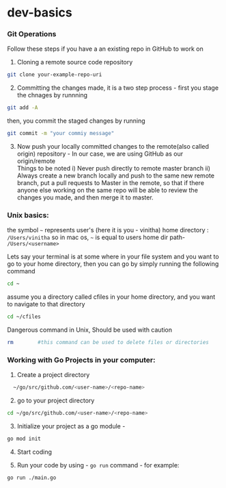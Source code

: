 # dev-basics

### Git Operations
Follow these steps if you have a an existing repo in GitHub to work on 
1. Cloning a remote source code repository
	
```bash
git clone your-example-repo-uri
```
2. Committing the changes made, it is a two step process - first you stage the chnages by runnning 
```bash
git add -A
```
then, you commit the staged changes by running 
```bash
git commit -m "your commiy message"
```
3. Now push your locally committed changes to the remote(also called origin) repository - In our case, we are using GitHub as our origin/remote	 
Things to be noted
	i) Never push directly to remote master branch
	ii) Always create a new branch locally and push to the same new remote branch, put a pull requests to Master in the remote, 
	   so that if there anyone else working on the same repo will be able to review the changes you made, and then merge it to master.


### Unix basics:
the symbol `~` represents user's (here it is you - vinitha) home directory :    `/Users/vinitha`
so in mac os, `~` is equal to users home dir path-  `/Users/<username>`

Lets say your terminal is at some where in your file system and you want to go to your home directory, then you can go by simply running the following command	
```bash
cd ~
```
assume you a directory called cfiles in your home directory, and you want to navigate to that directory 
```bash
cd ~/cfiles
```
Dangerous command in Unix, Should be used with caution
```bash	
rm        #this command can be used to delete files or directories
```

### Working with Go Projects in your computer:

1. Create a project directory 
```bash
  ~/go/src/github.com/<user-name>/<repo-name>
```

2. go to your project directory
```bash
cd ~/go/src/github.com/<user-name>/<repo-name>
```

3. Initialize your project as a go module - 
```bash
go mod init
```
4. Start coding 

5. Run your code by using - `go run` command - for example: 
```bash
go run ./main.go
```
